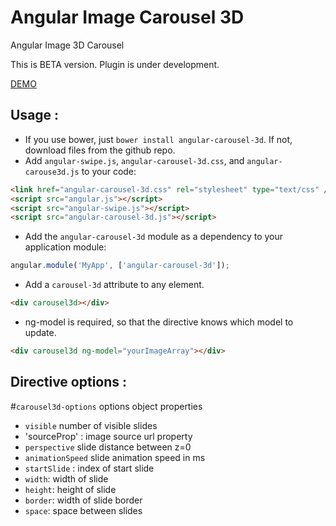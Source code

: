 # Angular Image Carousel 3D
Angular Image 3D Carousel

This is BETA version. Plugin is under development. 

[DEMO](http://vladimirbujanovic.com/angular-carousel-3d/demo/demo.html)

## Usage :

 - If you use bower, just `bower install angular-carousel-3d`. If not, download files from the github repo.
 - Add `angular-swipe.js`, `angular-carousel-3d.css`, and `angular-carouse3d.js` to your code:
```html
<link href="angular-carousel-3d.css" rel="stylesheet" type="text/css" />
<script src="angular.js"></script>
<script src="angular-swipe.js"></script>
<script src="angular-carousel-3d.js"></script>
```

 - Add the `angular-carousel-3d` module as a dependency to your application module:
```js
angular.module('MyApp', ['angular-carousel-3d']);
```

 - Add a `carousel-3d` attribute to any element.
```html
<div carousel3d></div>
```
 - ng-model is required, so that the directive knows which model to update.
```html
<div carousel3d ng-model="yourImageArray"></div>
```

## Directive options :
#`carousel3d-options` options object properties
 - `visible` number of visible slides
 - 'sourceProp' : image source url property
 - `perspective` slide distance between z=0
 - `animationSpeed` slide animation speed in ms
 - `startSlide` : index of start slide
 - `width`: width of slide
 - `height`: height of slide
 - `border`: width of slide border
 - `space`: space between slides
